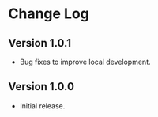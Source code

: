 Change Log
==========

## Version 1.0.1
- Bug fixes to improve local development.

## Version 1.0.0
- Initial release.
